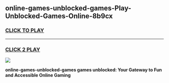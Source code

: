 
## online-games-unblocked-games-Play-Unblocked-Games-Online-8b9cx
<h3>
<a href="https://premium76.site?title=online-games-unblocked-games&ref=24A">CLICK TO PLAY</a></h3>
<hr>

<h3>
<a href="https://premium76.site?title=online-games-unblocked-games&ref=24A">CLICK 2 PLAY</a>
  
</h3>

<a href="https://premium76.site?title=online-games-unblocked-games&ref=24A"><img src="https://clearcache.store/games.png"></a>


**online-games-unblocked-games games unblocked: Your Gateway to Fun and Accessible Online Gaming**
